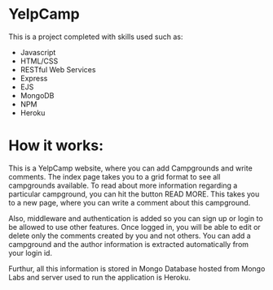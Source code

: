 # YelpCamp

This is a project completed with skills used such as:
  - Javascript
  - HTML/CSS
  - RESTful Web Services
  - Express
  - EJS
  - MongoDB
  - NPM
  - Heroku 
  
 # How it works:
 
This is a YelpCamp website, where you can add Campgrounds and write comments. The index page takes you to a grid format to see all campgrounds available. To read about more information regarding a particular campground, you can hit the button READ MORE. This takes you to a new page, where you can write a comment about this campground. 

Also, middleware and authentication is added so you can sign up or login to be allowed to use other features. Once logged in, you will be able to edit or delete only the comments created by you and not others. You can add a campground and the author information is extracted automatically from your login id. 

Furthur, all this information is stored in Mongo Database hosted from Mongo Labs and server used to run the application is Heroku. 

